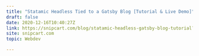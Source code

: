 ```yaml
---
title: "Statamic Headless Tied to a Gatsby Blog [Tutorial & Live Demo]"
draft: false
date: 2020-12-16T10:40:27Z
link: https://snipcart.com/blog/statamic-headless-gatsby-blog-tutorial?utm_medium=RSS&utm_source=hune
site: snipcart.com
topic: Webdev  

---
```

